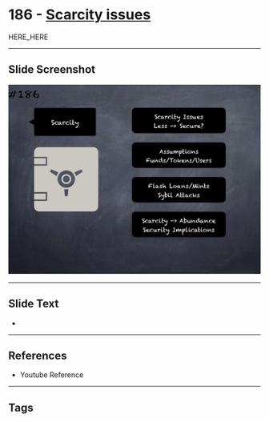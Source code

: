 # 186 - [Scarcity issues](Scarcity%20issues.md)

HERE_HERE

___
## Slide Screenshot
![0186.png](../images/pitfalls_and_best_practices201/186.png)
___
## Slide Text
- 
___
## References
- Youtube Reference
___
## Tags